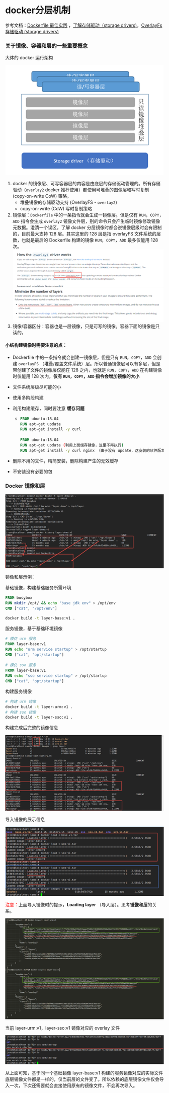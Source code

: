 # docker分层机制

参考文档：[Dockerfile 最佳实践](https://docs.docker.com/develop/develop-images/dockerfile_best-practices/) ，[了解存储驱动（storage drivers)](https://docs.docker.com/storage/storagedriver/)，[OverlayFs 存储驱动 (storage drivers)](https://docs.docker.com/storage/storagedriver/overlayfs-driver/)

### 关于镜像、容器和层的一些重要概念

大体的 docker 运行架构

![](layer6.png)

1. docker 的镜像层、可写容器层的内容是由底层的存储驱动管理的。所有存储驱动（`overlay2` docker 推荐使用）都使用可堆叠的图像层和写时复制 (copy-on-write CoW) 策略。
   - 堆叠镜像的存储驱动支持 (OverlayFS -  `overlay2`)
   - copy-on-write (CoW) 写时复制策略
2. 镜像层：`Dockerfile` 中的一条指令就会生成一镜像层。但是仅有 `RUN`，`COPY`，`ADD` 指令会生成 `overlay2` 镜像文件层，别的命令只会产生临时镜像修改镜像元数据。澄清一个误区，了解 docker 分层镜像时都会说镜像层级时会有限制的，目前最大支持 128 层。其实这里的 128 层是指 overlayFS 文件系统的层数，也就是最后的 Dockerfile 构建的镜像  `RUN`，`COPY`，`ADD`  最多仅能用 128 次。 ![](layer4.png) ![](layer5.png) 
4. 镜像/容器区分：容器也是一层镜像，只是可写的镜像。容器下面的镜像是只读的。

#### 小结构建镜像时需要注意的点：

- Dockerfile 中的一条指令就会创建一镜像层，但是只有 `RUN`，`COPY`，`ADD` 会创建 `overlayFS` （堆叠/覆盖文件系统）层。所以普通镜像层可以有多层，但是带创建了文件的镜像层仅能在 128 之内，也就是  `RUN`，`COPY`，`ADD` 在构建镜像时仅能用 128 次内。**仅有  `RUN`，`COPY`，`ADD`  指令会增加镜像的大小**

- 文件系统层级尽可能的小

- 使用多阶段构建

- 利用构建缓存，同时要注意 **缓存问题** 

  - ```dockerfile
    FROM ubuntu:18.04
    RUN apt-get update
    RUN apt-get install -y curl
    
    FROM ubuntu:18.04
    RUN apt-get update (利用上面缓存镜像，这里不再执行)
    RUN apt-get install -y curl nginx （由于没有 update，这安装的软件版本可能不是最新的）
    ```

- 删除不用的文件，精简安装，删除构建产生的无效缓存
- 不安装没有必要的包


### Docker 镜像和层

![](layer.png)

镜像和层示例：

基础镜像，构建基础服务所需环境

```dockerfile
FROM busybox
RUN mkdir /opt/ && echo "base jdk env" > /opt/env
CMD ["cat", "/opt/env"]
```

```bash
docker build -t layer-base:v1 .
```

服务镜像，基于基础环境镜像

```dockerfile
# 模仿 urm 服务
FROM layer-base:v1
RUN echo "urm service startup" > /opt/startup
CMD ["cat", "opt/startup"]

# 模仿 sso 服务
FROM layer-base:v1
RUN echo "sso service startup" > /opt/startup
CMD ["cat", "opt/startup"]
```

构建服务镜像

```bash
# 构建 urm 镜像
docker build -t layer-urm:v1 .
# 构建 sso 镜像
docker build -t layer-sso:v1 .
```

构建完成后完整的镜像信息

![](layer2.png)

导入镜像的展示信息

![](layer3.png)

<font color="red">注意：</font>上面导入镜像时的提示，**Loading layer** （导入层）。思考**镜像和层**的关系。

![](layer7.png)

当前 layer-urm:v1，layer-sso:v1 镜像对应的 overlay 文件

![](layer8.png)

从上面可知，基于同一个基础镜像 layer-base:v1 构建的服务镜像对应的实际文件底层镜像文件都是一样的，仅当前层的文件变了。所以依赖的底层镜像文件仅会导入一次，下次还需要就会直接使用原有的镜像文件，不会再次导入。